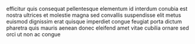 efficitur quis consequat pellentesque elementum id interdum conubia est nostra
ultrices et molestie magna sed convallis suspendisse elit metus euismod
dignissim erat quisque imperdiet congue feugiat porta dictum pharetra quis
mauris aenean donec eleifend amet vitae cubilia ornare sed orci ut non ac
congue
